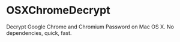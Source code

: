 # OSXChromeDecrypt
Decrypt Google Chrome and Chromium Password on Mac OS X. No dependencies, quick, fast.
